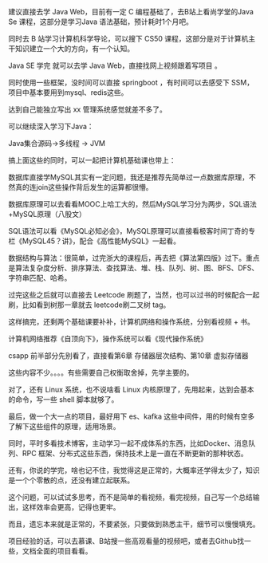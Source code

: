 建议直接去学 Java Web，目前有一定 C 编程基础了，去B站上看尚学堂的Java Se 课程，这部分是学习Java 语法基础，预计耗时1个月吧。

同时去 B 站学习计算机科学导论，可以搜下 CS50 课程，这部分是对于计算机主干知识建立一个大的方向，有一个认知。

Java SE 学完 就可以去学 Java Web，直接找网上视频跟着写项目 。

同时使用一些框架，没时间可以直接 springboot ，有时间可以去感受下 SSM，项目中基本要用到mysql、redis这些。

达到自己能独立写出 xx 管理系统感觉就差不多了。

可以继续深入学习下Java：

Java集合源码->多线程 -> JVM

搞上面这些的同时，可以一起把计算机基础课也带上：

数据库直接学MySQL其实有一定问题，我还是推荐先简单过一点数据库原理，不然真的连join这些操作背后发生的运算都很懵。

数据库原理可以去看看MOOC上哈工大的，然后MySQL学习分为两步，SQL语法+MySQL原理（八股文）

SQL语法可以看《MySQL必知必会》，MySQL原理可以直接看极客时间丁奇的专栏《MySQL45？讲》，配合《高性能MySQL》一起看。

数据结构与算法：很简单，过完浙大的课程后，再去把《算法第四版》过下。重点是算法复杂度分析、排序算法、查找算法、堆、栈、队列、树、图、BFS、DFS、字符串匹配、哈希。

过完这些之后就可以直接去 Leetcode 刷题了，当然，也可以过书的时候配合一起刷，比如看到树那一章就去 leetcode刷二叉树 tag。

这样搞完，还剩两个基础课要补补，计算机网络和操作系统，分别看视频 + 书。

计算机网络推荐《自顶向下》，操作系统可以看《现代操作系统》

csapp 前半部分先别看了，直接看第6章 存储器层次结构、第10章 虚拟存储器

这些内容不少。。。。有些需要自己权衡取舍掉，先学主要的。

对了，还有 Linux 系统，也不说啥看 Linux 内核原理了，先用起来，达到会基本的命令，写一些 shell 脚本就够了。

最后，做一个大一点的项目，最好用下 es、kafka 这些中间件，用的时候有空多了解下这些组件的原理，适用场景。

同时，平时多看技术博客，主动学习一起不成体系的东西，比如Docker、消息队列、RPC 框架、分布式这些东西，保持技术上是一直在不断更新的那种状态。

还有，你说的学完，啥也记不住，我觉得这是正常的，大概率还学得太少了，知识是一个个零散的点，还没有建立起联系。

这个问题，可以试试多思考，而不是简单的看视频，看完视频，自己写一个总结输出，这样效率会更高，记得也更牢。

而且，遗忘本来就是正常的，不要紧张，只要做到熟悉主干，细节可以慢慢填充。

项目经验的话，可以去慕课、B站搜一些高观看量的视频吧，或者去Github找一些，文档全面的项目看看。